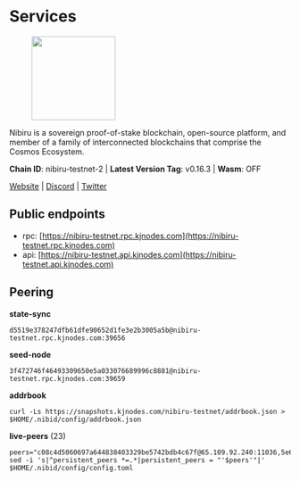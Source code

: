 # Services

<figure><img src="https://raw.githubusercontent.com/kj89/testnet_manuals/main/pingpub/logos/nibiru.png" width="150" alt=""><figcaption></figcaption></figure>

Nibiru is a sovereign proof-of-stake blockchain, open-source platform,  and member of a family of interconnected blockchains that comprise the Cosmos Ecosystem.

**Chain ID**: nibiru-testnet-2 | **Latest Version Tag**: v0.16.3 | **Wasm**: OFF

[Website](https://nibiru.fi) | [Discord](https://discord.gg/nibiru) | [Twitter](https://twitter.com/NibiruChain)


## Public endpoints

* rpc: [https://nibiru-testnet.rpc.kjnodes.com](https://nibiru-testnet.rpc.kjnodes.com)
* api: [https://nibiru-testnet.api.kjnodes.com](https://nibiru-testnet.api.kjnodes.com)

## Peering

**state-sync**

```
d5519e378247dfb61dfe90652d1fe3e2b3005a5b@nibiru-testnet.rpc.kjnodes.com:39656
```

**seed-node**

```
3f472746f46493309650e5a033076689996c8881@nibiru-testnet.rpc.kjnodes.com:39659
```

**addrbook**
```
curl -Ls https://snapshots.kjnodes.com/nibiru-testnet/addrbook.json > $HOME/.nibid/config/addrbook.json
```

**live-peers** (23)
```
peers="c08c4d5060697a644838403329be5742bdb4c67f@65.109.92.240:11036,5e65a3d32678a7206d006f899be707c130a9ada1@162.55.234.70:55356,d5519e378247dfb61dfe90652d1fe3e2b3005a5b@65.109.68.190:39656,9ca622adcf1ef0e7348551d4f79268f706cd3a88@65.108.195.235:36656,a4a0b5b90dbcc92006e7d05d7f6521f120520116@34.75.178.18:26656,a422bbf59756a9584ddc6f97a8b96bb15b596db7@34.73.61.37:26656,794f2f7e5bb4e9b1e7e752c3d7df76a8db824151@65.109.30.12:61756,dcbbe532327e3843174903d39c42fa3d6aee9244@194.146.12.146:26656,756a7ac7c297a6b0c5015501ad7ad484867c8c96@213.246.39.53:26656,528ac8cfeefadd4d66d87118ae0dae4db1d1d14e@173.249.14.243:26656,21e949ee5e19df867434fa145e26c8982e325c2a@185.211.6.44:26656,a4cad01b032d61534892a3c406094a7f21701e4e@209.97.133.113:39656,38d128d24e7d9cbdd80227004a7ca0fa129109b5@65.109.92.148:60656,5b38a5b453dd532b280aeb6ad05383ea4e22171f@138.197.183.235:26656,858ddaf58e566918591802ba04ce3647c5b01707@65.109.106.91:15656,7b1e85537e3f917b6858df7694cdd08088751cab@173.212.240.206:26656,d67d2bae772c3d44123a7495d56c568a185717f8@213.239.216.252:27656,9a1c88e3ea10bbfa197ec709a6ce5c4601190e0c@217.76.48.55:26656,f5e2f92458edf21b32def9fc48d7118fcd770269@161.97.144.34:26656,ab0749012b43240d8c36fb3c65284db1b2f52784@5.161.101.185:26656,3997242f9646ca642932852b7577ddb9976e0396@5.199.130.53:26656,5eecfdf089428a5a8e52d05d18aae1ad8503d14c@65.108.141.109:19656,5ef59d8905bbd2bff62e06c391bfcccd5b4f23a9@188.34.202.151:26656"
sed -i 's|^persistent_peers *=.*|persistent_peers = "'$peers'"|' $HOME/.nibid/config/config.toml
```
